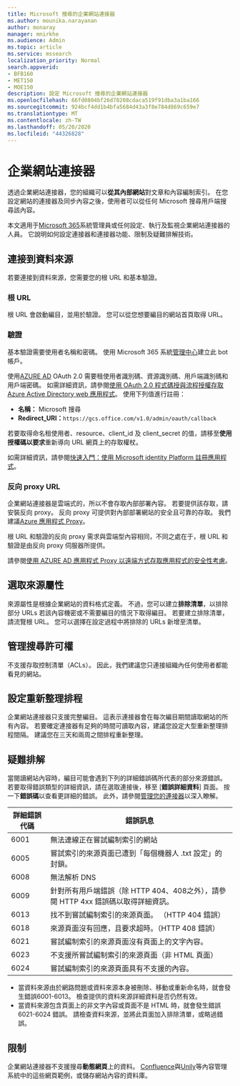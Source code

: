 ```yaml
---
title: Microsoft 搜尋的企業網站連接器
ms.author: mounika.narayanan
author: monaray
manager: mnirkhe
ms.audience: Admin
ms.topic: article
ms.service: mssearch
localization_priority: Normal
search.appverid:
- BFB160
- MET150
- MOE150
description: 設定 Microsoft 搜尋的企業網站連接器
ms.openlocfilehash: 66fd0804bf26d70208cdaca519f91dba3a1ba166
ms.sourcegitcommit: 924bcf4dd1b4bfa5684d43a3f8e784d869c659e7
ms.translationtype: MT
ms.contentlocale: zh-TW
ms.lasthandoff: 05/20/2020
ms.locfileid: "44326828"
---
```

# <a name="enterprise-websites-connector"></a>企業網站連接器

透過企業網站連接器，您的組織可以**從其內部網站**對文章和內容編制索引。 在您設定網站的連接器及同步內容之後，使用者可以從任何 Microsoft 搜尋用戶端搜尋該內容。

本文適用于[Microsoft 365](https://www.microsoft.com/microsoft-365)系統管理員或任何設定、執行及監視企業網站連接器的人員。 它說明如何設定連接器和連接器功能、限制及疑難排解技術。  

## <a name="connect-to-a-data-source"></a>連接到資料來源 
若要連接到資料來源，您需要您的根 URL 和基本驗證。

### <a name="root-url"></a>根 URL
根 URL 會啟動編目，並用於驗證。 您可以從您想要編目的網站首頁取得 URL。

### <a name="authentication"></a>驗證 
基本驗證需要使用者名稱和密碼。 使用 Microsoft 365 系統[管理中心](https://admin.microsoft.com)建立此 bot 帳戶。

使用[AZURE AD](https://docs.microsoft.com/azure/active-directory/) OAuth 2.0 需要租使用者識別碼、資源識別碼、用戶端識別碼和用戶端密碼。
如需詳細資訊，請參閱[使用 OAuth 2.0 程式碼授與流程授權存取 Azure Active Directory web 應用程式](https://docs.microsoft.com/azure/active-directory/develop/v1-protocols-oauth-code)。 使用下列值進行註冊：
* **名稱：** Microsoft 搜尋
* **Redirect_URI：**`https://gcs.office.com/v1.0/admin/oauth/callback`

若要取得命名租使用者、resource、client_id 及 client_secret 的值，請移至**使用授權碼以要求**重新導向 URL 網頁上的存取權杖。

如需詳細資訊，請參閱[快速入門：使用 Microsoft identity Platform 註冊應用程式](https://docs.microsoft.com/azure/active-directory/develop/quickstart-register-app)。

### <a name="reverse-proxy-url"></a>反向 proxy URL 
企業網站連接器是雲端式的，所以不會存取內部部署內容。 若要提供該存取，請安裝反向 proxy。 反向 proxy 可提供對內部部署網站的安全且可靠的存取。 我們建議[Azure 應用程式 Proxy](https://docs.microsoft.com/azure/active-directory/manage-apps/application-proxy)。

根 URL 和驗證的反向 proxy 需求與雲端型內容相同，不同之處在于，根 URL 和驗證是由反向 proxy 伺服器所提供。

請參閱[使用 AZURE AD 應用程式 Proxy 以遠端方式存取應用程式的安全性考慮](https://docs.microsoft.com/azure/active-directory/manage-apps/application-proxy-security)。

## <a name="select-the-source-properties"></a>選取來源屬性 
來源屬性是根據企業網站的資料格式定義。 不過，您可以建立**排除清單**，以排除部分 URLs 若該內容機密或不需要編目的情況下取得編目。 若要建立排除清單，請流覽根 URL。 您可以選擇在設定過程中將排除的 URLs 新增至清單。

## <a name="manage-search-permissions"></a>管理搜尋許可權 
不支援存取控制清單（ACLs）。 因此，我們建議您只連接組織內任何使用者都能看見的網站。

## <a name="set-the-refresh-schedule"></a>設定重新整理排程
企業網站連接器只支援完整編目。 這表示連接器會在每次編目期間讀取網站的所有內容。 若要確定連接器有足夠的時間可讀取內容，建議您設定大型重新整理排程間隔。 建議您在三天和兩周之間排程重新整理。 

## <a name="troubleshooting"></a>疑難排解
當閱讀網站內容時，編目可能會遇到下列的詳細錯誤碼所代表的部分來源錯誤。 若要取得錯誤類型的詳細資訊，請在選取連接後，移至 [**錯誤詳細資料**] 頁面。 按一下**錯誤碼**以查看更詳細的錯誤。 此外，請參閱[管理您的連接器](https://docs.microsoft.com/microsoftsearch/manage-connector)以深入瞭解。

 **詳細錯誤代碼** | **錯誤訊息**
 --- | --- 
 6001   | 無法連線正在嘗試編制索引的網站 
 6005 | 嘗試索引的來源頁面已遭到「每個機器人 .txt 設定」的封鎖。
 6008 | 無法解析 DNS
 6009 | 針對所有用戶端錯誤（除 HTTP 404、408之外），請參閱 HTTP 4xx 錯誤碼以取得詳細資訊。
 6013 | 找不到嘗試編制索引的來源頁面。 （HTTP 404 錯誤）
 6018 | 來源頁面沒有回應，且要求超時。（HTTP 408 錯誤）
 6021 | 嘗試編制索引的來源頁面沒有頁面上的文字內容。
 6023 | 不支援所嘗試編制索引的來源頁面（非 HTML 頁面）
 6024 | 嘗試編制索引的來源頁面具有不支援的內容。

* 當資料來源由於網路問題或資料來源本身被刪除、移動或重新命名時，就會發生錯誤6001-6013。 檢查提供的資料來源詳細資料是否仍然有效。
* 當資料來源包含頁面上的非文字內容或頁面不是 HTML 時，就會發生錯誤6021-6024 錯誤。 請檢查資料來源，並將此頁面加入排除清單，或略過錯誤。

## <a name="limitations"></a>限制
企業網站連接器不支援搜尋**動態網頁**上的資料。 [Confluence](https://www.atlassian.com/software/confluence)與[Unily](https://www.unily.com/)等內容管理系統中的這些網頁範例，或儲存網站內容的資料庫。
